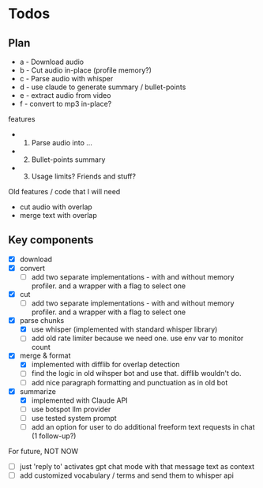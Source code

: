 # Todos

## Plan

- a - Download audio
- b - Cut audio in-place (profile memory?)
- c - Parse audio with whisper
- d - use claude to generate summary / bullet-points
- e - extract audio from video
- f - convert to mp3 in-place?

features
- 1) Parse audio into ...
- 2) Bullet-points summary
- 3) Usage limits? Friends and stuff?

Old features / code that I will need
- cut audio with overlap
- merge text with overlap

## Key components
- [x] download
- [x] convert
  - [ ] add two separate implementations - with and without memory profiler. and a wrapper with a flag to select one
- [x] cut
  - [ ] add two separate implementations - with and without memory profiler. and a wrapper with a flag to select one
- [x] parse chunks
  - [x] use whisper (implemented with standard whisper library)
  - [ ] add old rate limiter because we need one. use env var to monitor count
- [x] merge & format
  - [x] implemented with difflib for overlap detection
  - [ ] find the logic in old wihsper bot and use that. difflib wouldn't do.
  - [ ] add nice paragraph formatting and punctuation as in old bot
- [x] summarize
  - [x] implemented with Claude API
  - [ ] use botspot llm provider
  - [ ] use tested system prompt
  - [ ] add an option for user to do additional freeform text requests in chat (1 follow-up?)

For future, NOT NOW
  - [ ] just 'reply to' activates gpt chat mode with that message text as context
  - [ ] add customized vocabulary / terms and send them to whisper api
